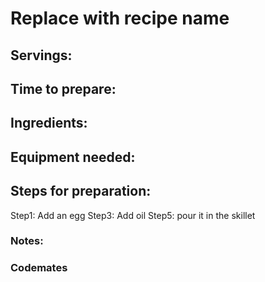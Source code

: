 # Replace with recipe name

## Servings: 

## Time to prepare: 

## Ingredients:


## Equipment needed:


## Steps for preparation:
Step1: Add an egg 
Step3: Add oil 
Step5: pour it in the skillet 

### Notes:



### Codemates #
